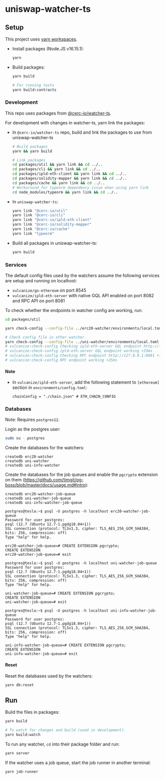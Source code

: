 # uniswap-watcher-ts

## Setup

This project uses [yarn workspaces](https://classic.yarnpkg.com/en/docs/workspaces/).

- Install packages (Node.JS v16.15.1):

  ```bash
  yarn
  ```

- Build packages:

  ```bash
  yarn build

  # For running tests
  yarn build:contracts
  ```

### Development

This repo uses packages from [@cerc-io/watcher-ts](https://github.com/cerc-io/watcher-ts).

For development with changes in watcher-ts, yarn link the packages:

- In `@cerc-io/watcher-ts` repo, build and link the packages to use from uniswap-watcher-ts

  ```bash
  # Build packages
  yarn && yarn build

  # Link packages
  cd packages/util && yarn link && cd ../..
  cd packages/cli && yarn link && cd ../..
  cd packages/ipld-eth-client && yarn link && cd ../..
  cd packages/solidity-mapper && yarn link && cd ../..
  cd packages/cache && yarn link && cd ../..
  # Workaround for typeorm dependency issue when using yarn link
  cd node_modules/typeorm && yarn link && cd ../..
  ```

- In `uniswap-watcher-ts`:

  ```bash
  yarn link "@cerc-io/util"
  yarn link "@cerc-io/cli"
  yarn link "@cerc-io/ipld-eth-client"
  yarn link "@cerc-io/solidity-mapper"
  yarn link "@cerc-io/cache"
  yarn link "typeorm"
  ```

- Build all packages in uniswap-watcher-ts:

  ```bash
  yarn build
  ```

### Services

The default config files used by the watchers assume the following services are setup and running on localhost:

* `vulcanize/go-ethereum` on port 8545
* `vulcanize/ipld-eth-server` with native GQL API enabled on port 8082 and RPC API on port 8081

To check whether the endpoints in watcher config are working, run:

```bash
cd packages/util

yarn check-config --config-file ../erc20-watcher/environments/local.toml

# Check config file in other watcher.
yarn check-config --config-file ../uni-watcher/environments/local.toml
# vulcanize:check-config Checking ipld-eth-server GQL endpoint http://127.0.0.1:8082/graphql +0ms
# vulcanize:check-config ipld-eth-server GQL endpoint working +33ms
# vulcanize:check-config Checking RPC endpoint http://127.0.0.1:8081 +1ms
# vulcanize:check-config RPC endpoint working +25ms
```

#### Note

* In `vulcanize/ipld-eth-server`, add the following statement to `[ethereum]` section in `environments/config.toml`:

  `chainConfig = "./chain.json" # ETH_CHAIN_CONFIG`

### Databases

Note: Requires `postgres12`.

Login as the postgres user:

```bash
sudo su - postgres
```

Create the databases for the watchers:

```
createdb erc20-watcher
createdb uni-watcher
createdb uni-info-watcher
```

Create the databases for the job queues and enable the `pgcrypto` extension on them (https://github.com/timgit/pg-boss/blob/master/docs/usage.md#intro):

```
createdb erc20-watcher-job-queue
createdb uni-watcher-job-queue
createdb uni-info-watcher-job-queue
```

```
postgres@tesla:~$ psql -U postgres -h localhost erc20-watcher-job-queue
Password for user postgres:
psql (12.7 (Ubuntu 12.7-1.pgdg18.04+1))
SSL connection (protocol: TLSv1.3, cipher: TLS_AES_256_GCM_SHA384, bits: 256, compression: off)
Type "help" for help.

erc20-watcher-job-queue=# CREATE EXTENSION pgcrypto;
CREATE EXTENSION
erc20-watcher-job-queue=# exit
```

```
postgres@tesla:~$ psql -U postgres -h localhost uni-watcher-job-queue
Password for user postgres:
psql (12.7 (Ubuntu 12.7-1.pgdg18.04+1))
SSL connection (protocol: TLSv1.3, cipher: TLS_AES_256_GCM_SHA384, bits: 256, compression: off)
Type "help" for help.

uni-watcher-job-queue=# CREATE EXTENSION pgcrypto;
CREATE EXTENSION
uni-watcher-job-queue=# exit
```

```
postgres@tesla:~$ psql -U postgres -h localhost uni-info-watcher-job-queue
Password for user postgres:
psql (12.7 (Ubuntu 12.7-1.pgdg18.04+1))
SSL connection (protocol: TLSv1.3, cipher: TLS_AES_256_GCM_SHA384, bits: 256, compression: off)
Type "help" for help.

uni-info-watcher-job-queue=# CREATE EXTENSION pgcrypto;
CREATE EXTENSION
uni-info-watcher-job-queue=# exit
```

#### Reset

Reset the databases used by the watchers:

```bash
yarn db:reset
```

## Run

Build the files in packages:

```bash
yarn build

# To watch for changes and build (used in development).
yarn build:watch
```

To run any watcher, `cd` into their package folder and run:

```bash
yarn server
```

If the watcher uses a job queue, start the job runner in another terminal:

```bash
yarn job-runner
```
